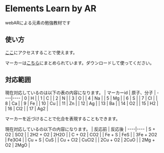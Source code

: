 # Elements Learn by AR
webARによる元素の勉強教材です

## 使い方
[ここ](https://rikuhidaka.github.io/AR-study-element/)にアクセスすることで使えます。

マーカーは[こちら](http://diogok.net/js-aruco-markers/index.html)にまとめられています。ダウンロードして使ってください。

## 対応範囲
現在対応しているのは以下の表の内容になります。
| マーカーid | 原子、分子 |
----|---- 
| 0 | H |
| 1 | C |
| 2 | N |
| 3 | O |
| 4 | Na |
| 5 | Mg |
| 6 | S |
| 7 | Cl |
| 8 | Ca |
| 9 | Fe |
| 10 | Cu |
| 11 | Zn |
| 12 | Ag |
| 13 | Ba |
| 14 | O2 |
| 15 | H2 |
| 16 | Cl2 |
| 17 | Ag2 |

マーカーを近づけることで化合を表現することもできます。

現在対応しているの以下の内容になります。
| 反応前 | 反応後 |
----|---- 
| S + O2 | SO2 |
| 2H2 + O2 | 2H2O |
| C + O2 | CO2 |
| Fe + S | FeS |
| 3Fe + 2O2 | Fe3O4 |
| Cu + S | CuS |
| Cu + Cl2 | CuCl2 |
| 2Cu + O2 | 2CuO |
| 2Mg + O2 | 2MgO |
